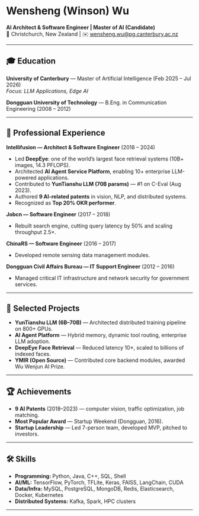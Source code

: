 # Wensheng (Winson) Wu
**AI Architect & Software Engineer | Master of AI (Candidate)**  
📍 Christchurch, New Zealand |  ✉️ wensheng.wu@pg.canterbury.ac.nz  

---

## 🎓 Education
**University of Canterbury** — Master of Artificial Intelligence (Feb 2025 – Jul 2026)  
*Focus: LLM Applications, Edge AI*  

**Dongguan University of Technology** — B.Eng. in Communication Engineering (2008 – 2012)  

---

## 💼 Professional Experience
**Intellifusion — Architect & Software Engineer** (2018 – 2024)  
- Led **DeepEye**: one of the world’s largest face retrieval systems (10B+ images, 14.3 PFLOPS).  
- Architected **AI Agent Service Platform**, enabling 10+ enterprise LLM-powered applications.  
- Contributed to **YunTianshu LLM (70B params)** — #1 on C-Eval (Aug 2023).  
- Authored **9 AI-related patents** in vision, NLP, and distributed systems.  
- Recognized as **Top 20% OKR performer**.  

**Jobcn — Software Engineer** (2017 – 2018)  
- Rebuilt search engine, cutting query latency by 50% and scaling throughput 2.5×.  

**ChinaRS — Software Engineer** (2016 – 2017)  
- Developed remote sensing data management modules.  

**Dongguan Civil Affairs Bureau — IT Support Engineer** (2012 – 2016)  
- Managed critical IT infrastructure and network security for government services.  

---

## 🚀 Selected Projects
- **YunTianshu LLM (6B–70B)** — Architected distributed training pipeline on 800+ GPUs.  
- **AI Agent Platform** — Hybrid memory, dynamic tool routing, enterprise LLM adoption.  
- **DeepEye Face Retrieval** — Reduced latency 10×, scaled to billions of indexed faces.  
- **YMIR (Open Source)** — Contributed core backend modules, awarded Wu Wenjun AI Prize.  

---

## 🏆 Achievements
- **9 AI Patents** (2018–2023) — computer vision, traffic optimization, job matching.  
- **Most Popular Award** — Startup Weekend (Dongguan, 2016).  
- **Startup Leadership** — Led 7-person team, developed MVP, pitched to investors.  

---

## 🛠 Skills
- **Programming:** Python, Java, C++, SQL, Shell  
- **AI/ML:** TensorFlow, PyTorch, TFLite, Keras, FAISS, LangChain, CUDA  
- **Data/Infra:** MySQL, PostgreSQL, MongoDB, Redis, Elasticsearch, Docker, Kubernetes  
- **Distributed Systems:** Kafka, Spark, HPC clusters  

---
